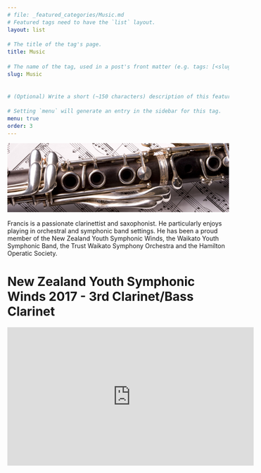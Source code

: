 ```yaml
---
# file: _featured_categories/Music.md
# Featured tags need to have the `list` layout.
layout: list

# The title of the tag's page.
title: Music

# The name of the tag, used in a post's front matter (e.g. tags: [<slug>]).
slug: Music


# (Optional) Write a short (~150 characters) description of this featured tag.

# Setting `menu` will generate an entry in the sidebar for this tag.
menu: true
order: 3
---
```

![image blackboard banner here](/assets/img/clarinet-header.jpg)
 
Francis is a passionate clarinettist and saxophonist. He particularly enjoys playing in orchestral and symphonic band settings. He has been a proud member of the New Zealand Youth Symphonic Winds, the Waikato Youth Symphonic Band, the Trust Waikato Symphony Orchestra and the Hamilton Operatic Society.

# New Zealand Youth Symphonic Winds 2017 - 3rd Clarinet/Bass Clarinet
<iframe width="560" height="315" src="https://www.youtube.com/embed/dFn6qLjhEcE" frameborder="0" allow="accelerometer; autoplay; encrypted-media; gyroscope; picture-in-picture" allowfullscreen></iframe>
